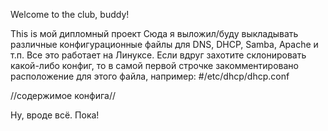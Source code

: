 Welcome to the club, buddy!

This is мой дипломный проект
Сюда я выложил/буду выкладывать различные конфигурационные файлы для DNS, DHCP, Samba, Apache и т.п. Все это работает на Линуксе.
Если вдруг захотите склонировать какой-либо конфиг, то в самой первой строчке закомментировано расположение для этого файла, например:
#/etc/dhcp/dhcp.conf

//содержимое конфига//

Ну, вроде всё. Пока!
